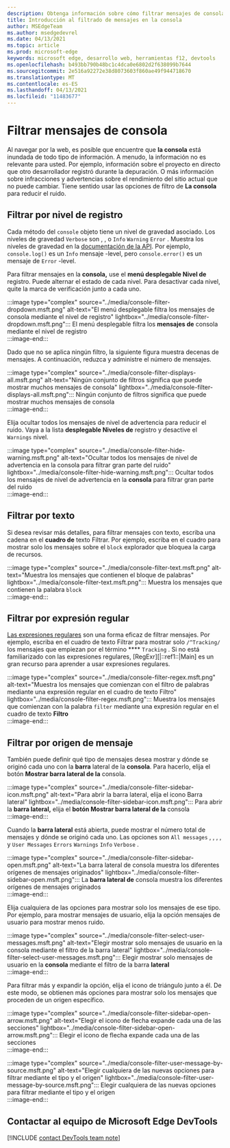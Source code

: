 ```yaml
---
description: Obtenga información sobre cómo filtrar mensajes de consola
title: Introducción al filtrado de mensajes en la consola
author: MSEdgeTeam
ms.author: msedgedevrel
ms.date: 04/13/2021
ms.topic: article
ms.prod: microsoft-edge
keywords: microsoft edge, desarrollo web, herramientas f12, devtools
ms.openlocfilehash: b493bb790b48bc1c4dca0e6802d2f638099b7644
ms.sourcegitcommit: 2e516a92272e38d8073603f860ae49f944718670
ms.translationtype: MT
ms.contentlocale: es-ES
ms.lasthandoff: 04/13/2021
ms.locfileid: "11483677"
---
```

# <a name="filter-console-messages"></a>Filtrar mensajes de consola  

Al navegar por la web, es posible que encuentre que **la consola** está inundada de todo tipo de información.  A menudo, la información no es relevante para usted.  Por ejemplo, información sobre el proyecto en directo que otro desarrollador registró durante la depuración.  O más información sobre infracciones y advertencias sobre el rendimiento del sitio actual que no puede cambiar.  Tiene sentido usar las opciones de filtro de **La consola** para reducir el ruido.  

## <a name="filter-by-log-level"></a>Filtrar por nivel de registro  

Cada método del `console` objeto tiene un nivel de gravedad asociado.  Los niveles de gravedad `Verbose` son , , o `Info` `Warning` `Error` .  Muestra los niveles de gravedad en la [documentación de la API][DevtoolsConsoleApi].  Por ejemplo, `console.log()` es un `Info` mensaje -level, pero `console.error()` es un mensaje de `Error` -level.  

Para filtrar mensajes en la **consola,** use el **menú desplegable Nivel de** registro.  Puede alternar el estado de cada nivel.  Para desactivar cada nivel, quite la marca de verificación junto a cada uno.  

:::image type="complex" source="../media/console-filter-dropdown.msft.png" alt-text="El menú desplegable filtra los mensajes de consola mediante el nivel de registro" lightbox="../media/console-filter-dropdown.msft.png":::
    El menú desplegable filtra los **mensajes de** consola mediante el nivel de registro  
:::image-end:::  

Dado que no se aplica ningún filtro, la siguiente figura muestra decenas de mensajes.  A continuación, reduzca y administre el número de mensajes.  

:::image type="complex" source="../media/console-filter-displays-all.msft.png" alt-text="Ningún conjunto de filtros significa que puede mostrar muchos mensajes de consola" lightbox="../media/console-filter-displays-all.msft.png":::
    Ningún conjunto de filtros significa que puede mostrar muchos mensajes de consola  
:::image-end:::  

Elija ocultar todos los mensajes de nivel de advertencia para reducir el ruido.  Vaya a la lista **desplegable Niveles de** registro y desactive el `Warnings` nivel.  

:::image type="complex" source="../media/console-filter-hide-warning.msft.png" alt-text="Ocultar todos los mensajes de nivel de advertencia en la consola para filtrar gran parte del ruido" lightbox="../media/console-filter-hide-warning.msft.png":::
    Ocultar todos los mensajes de nivel de advertencia en la **consola** para filtrar gran parte del ruido  
:::image-end:::  

## <a name="filter-by-text"></a>Filtrar por texto  

Si desea revisar más detalles, para filtrar mensajes con texto, escriba una cadena en el **cuadro de** texto Filtrar.  Por ejemplo, escriba en el cuadro para mostrar solo los mensajes sobre el `block` explorador que bloquea la carga de recursos.

:::image type="complex" source="../media/console-filter-text.msft.png" alt-text="Muestra los mensajes que contienen el bloque de palabras" lightbox="../media/console-filter-text.msft.png":::
    Muestra los mensajes que contienen la palabra `block`  
:::image-end:::  

## <a name="filter-by-regular-expression"></a>Filtrar por expresión regular

[Las expresiones regulares][MdnDocsWebJavascriptGuideRegularExpressions] son una forma eficaz de filtrar mensajes.  Por ejemplo, escriba en el cuadro de texto Filtrar para mostrar solo `/^Tracking/` los mensajes que empiezan por el término **** `Tracking` .  Si no está familiarizado con las expresiones regulares, [RegExr][|::ref1::|Main] es un gran recurso para aprender a usar expresiones regulares.

:::image type="complex" source="../media/console-filter-regex.msft.png" alt-text="Muestra los mensajes que comienzan con el filtro de palabras mediante una expresión regular en el cuadro de texto Filtro" lightbox="../media/console-filter-regex.msft.png":::
    Muestra los mensajes que comienzan con la palabra `filter` mediante una expresión regular en el cuadro de texto **Filtro**  
:::image-end:::  

## <a name="filter-by-message-source"></a>Filtrar por origen de mensaje  

También puede definir qué tipo de mensajes desea mostrar y dónde se originó cada uno con la **barra** lateral de la **consola**.  Para hacerlo, elija el botón **Mostrar barra lateral de la** consola.  

:::image type="complex" source="../media/console-filter-sidebar-icon.msft.png" alt-text="Para abrir la barra lateral, elija el icono Barra lateral" lightbox="../media/console-filter-sidebar-icon.msft.png":::
    Para abrir la **barra lateral,** elija el **botón Mostrar barra lateral de la** consola  
:::image-end:::  

Cuando la **barra lateral** está abierta, puede mostrar el número total de mensajes y dónde se originó cada uno.  Las opciones son `All messages` , , , , y `User Messages` `Errors` `Warnings` `Info` `Verbose` .  

:::image type="complex" source="../media/console-filter-sidebar-open.msft.png" alt-text="La barra lateral de consola muestra los diferentes orígenes de mensajes originados" lightbox="../media/console-filter-sidebar-open.msft.png":::
    La **barra lateral de** consola muestra los diferentes orígenes de mensajes originados  
:::image-end:::  

Elija cualquiera de las opciones para mostrar solo los mensajes de ese tipo.  Por ejemplo, para mostrar mensajes de usuario, elija la opción mensajes de usuario para mostrar menos ruido.

:::image type="complex" source="../media/console-filter-select-user-messages.msft.png" alt-text="Elegir mostrar solo mensajes de usuario en la consola mediante el filtro de la barra lateral" lightbox="../media/console-filter-select-user-messages.msft.png":::
    Elegir mostrar solo mensajes de usuario en la **consola** mediante el filtro de la barra **lateral**  
:::image-end:::  

Para filtrar más y expandir la opción, elija el icono de triángulo junto a él.  De este modo, se obtienen más opciones para mostrar solo los mensajes que proceden de un origen específico.  

:::image type="complex" source="../media/console-filter-sidebar-open-arrow.msft.png" alt-text="Elegir el icono de flecha expande cada una de las secciones" lightbox="../media/console-filter-sidebar-open-arrow.msft.png":::
    Elegir el icono de flecha expande cada una de las secciones  
:::image-end:::  

:::image type="complex" source="../media/console-filter-user-message-by-source.msft.png" alt-text="Elegir cualquiera de las nuevas opciones para filtrar mediante el tipo y el origen" lightbox="../media/console-filter-user-message-by-source.msft.png":::
    Elegir cualquiera de las nuevas opciones para filtrar mediante el tipo y el origen  
:::image-end:::  

## <a name="getting-in-touch-with-the-microsoft-edge-devtools-team"></a>Contactar al equipo de Microsoft Edge DevTools  

[!INCLUDE [contact DevTools team note](../includes/contact-devtools-team-note.md)]  

<!-- links -->  

[DevtoolsConsoleApi]: ./api.md "Referencia de api de consola | Microsoft Docs"  

[MdnDocsWebJavascriptGuideRegularExpressions]: https://developer.mozilla.org/docs/Web/JavaScript/Guide/Regular_Expressions "Expresiones regulares | MDN"  

[RegExrMain]: https://regexr.com "RegExr"  
